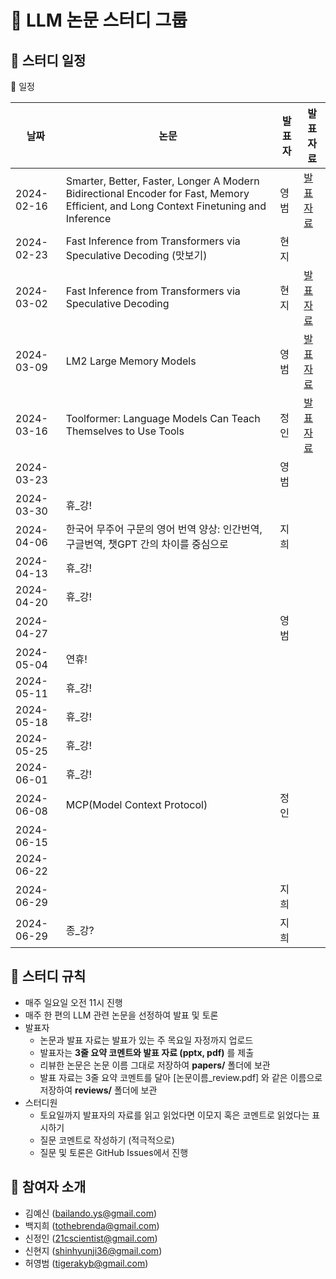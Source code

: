 # 🧠 LLM 논문 스터디 그룹

## 📅 스터디 일정
📆 일정 

| 날짜 | 논문 | 발표자 | 발표 자료 |
|------|------|------|------|
| 2024-02-16 | Smarter, Better, Faster, Longer A Modern Bidirectional Encoder for Fast, Memory Efficient, and Long Context Finetuning and Inference | 영범 | [발표 자료](https://github.com/shinhyunji36/llm-paper-review-study/blob/main/reviews/Smarter%2C%20Better%2C%20Faster%2C%20Longer%20A%20Modern%20Bidirectional%20Encoder%20for%20Fast%2C%20Memory%20Efficient%2C%20and%20Long%20Context%20Finetuning%20and%20Inference_review.pdf) |
| 2024-02-23 | Fast Inference from Transformers via Speculative Decoding (맛보기) | 현지 | |
| 2024-03-02 |  Fast Inference from Transformers via Speculative Decoding |현지  | [발표 자료](https://github.com/shinhyunji36/llm-paper-review-study/blob/main/reviews/Speculative%20Decoding_ShinHyunji.pdf) |
| 2024-03-09 | LM2 Large Memory Models | 영범 | [발표자료](https://github.com/shinhyunji36/llm-paper-review-study/blob/main/reviews/LM2%20Large%20Memory%20Models%20review.pdf) |
| 2024-03-16 | Toolformer: Language Models Can Teach Themselves to Use Tools | 정인 | [발표자료](https://github.com/shinhyunji36/llm-paper-review-study/blob/main/reviews/Toolformer_review.pdf) |
| 2024-03-23 | | 영범 |  |
| 2024-03-30 | 휴_강! |  |  |
| 2024-04-06 | 한국어 무주어 구문의 영어 번역 양상: 인간번역, 구글번역, 챗GPT 간의 차이를 중심으로 | 지희 |  |
| 2024-04-13 | 휴_강! |  |  |
| 2024-04-20 | 휴_강! |  |  |
| 2024-04-27 | | 영범 |  |
| 2024-05-04 | 연휴! |  |  |
| 2024-05-11 | 휴_강! |  |  |
| 2024-05-18 | 휴_강! |  |  |
| 2024-05-25 | 휴_강! |  |  |
| 2024-06-01 | 휴_강! |  |  |
| 2024-06-08 | MCP(Model Context Protocol) | 정인 |  |
| 2024-06-15 |  |  |  |
| 2024-06-22 |  |  |  |
| 2024-06-29 |  | 지희 |  |
| 2024-06-29 | 종_강?  | 지희 |  |



## 📌 스터디 규칙
- 매주 일요일 오전 11시 진행
- 매주 한 편의 LLM 관련 논문을 선정하여 발표 및 토론
- 발표자
  - 논문과 발표 자료는 발표가 있는 주 목요일 자정까지 업로드
  - 발표자는 **3줄 요약 코멘트와 발표 자료 (pptx, pdf)** 를 제출
  - 리뷰한 논문은 논문 이름 그대로 저장하여 **papers/** 폴더에 보관
  - 발표 자료는 3줄 요약 코멘트를 달아 [논문이름_review.pdf] 와 같은 이름으로 저장하여 **reviews/** 폴더에 보관
- 스터디원
  - 토요일까지 발표자의 자료를 읽고 읽었다면 이모지 혹은 코멘트로 읽었다는 표시하기
  - 질문 코멘트로 작성하기 (적극적으로)
  - 질문 및 토론은 GitHub Issues에서 진행


## 👥 참여자 소개

- 김예신 (bailando.ys@gmail.com)
- 백지희 (tothebrenda@gmail.com)
- 신정인 (21cscientist@gmail.com)
- 신현지 (shinhyunji36@gmail.com)
- 허영범 (tigerakyb@gmail.com)

